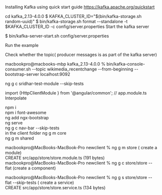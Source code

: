 Installing Kafka using quick start guide
https://kafka.apache.org/quickstart

cd kafka_2.13-4.0.0
$ KAFKA_CLUSTER_ID="$(bin/kafka-storage.sh random-uuid)"
$ bin/kafka-storage.sh format --standalone -t $KAFKA_CLUSTER_ID -c config/server.properties
Start the kafka server

$ bin/kafka-server-start.sh config/server.properties

Run the example 



Check whether the topic( producer messages is as part of the kafka server)

macbookpro@macbooks-mbp kafka_2.13-4.0.0 % bin/kafka-console-consumer.sh --topic wikimedia_recentchange --from-beginning --bootstrap-server localhost:9092


 ng g c sridhar-test-module --skip-tests

 import  {HttpClientModule } from '@angular/common'; 
 // app.module.ts
 Interpolate


 npm i <br/>
 npm i font-awesome <br/>
 ng add ngx-bootstrap <br/>
 ng serve <br/>
 ng g c nav-bar  --skip-tests <br/>
 in the client folder
  ng g m core <br/>
  ng g m shared <br/>

  macbookpro@MacBooks-MacBook-Pro newclient % ng g m store     ( create a module) <br/>
CREATE src/app/store/store.module.ts (191 bytes)  <br/>
macbookpro@MacBooks-MacBook-Pro newclient % ng g c store/store --flat (create a component) <br/> 

macbookpro@MacBooks-MacBook-Pro newclient % ng g s store/store --flat --skip-tests     ( create a service)  <br/> 
CREATE src/app/store/store.service.ts (134 bytes) <br/> 
  
 

